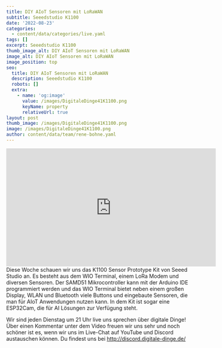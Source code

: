 ```yaml
---
title: DIY AIoT Sensoren mit LoRaWAN
subtitle: Seeedstudio K1100
date: '2022-08-23'
categories:
  - content/data/categories/live.yaml
tags: []
excerpt: Seeedstudio K1100
thumb_image_alt: DIY AIoT Sensoren mit LoRaWAN
image_alt: DIY AIoT Sensoren mit LoRaWAN
image_position: top
seo:
  title: DIY AIoT Sensoren mit LoRaWAN
  description: Seeedstudio K1100
  robots: []
  extra:
    - name: 'og:image'
      value: /images/DigitaleDinge41K1100.png
      keyName: property
      relativeUrl: true
layout: post
thumb_image: /images/DigitaleDinge41K1100.png
image: /images/DigitaleDinge41K1100.png
author: content/data/team/rene-bohne.yaml
---
```

<iframe width="560" height="315"
src="https://www.youtube.com/embed/Pp3NxWdI6jQ?modestbranding=1"
frameborder="0" allow="accelerometer; autoplay; encrypted-media;
gyroscope; picture-in-picture" allowfullscreen>\\\</iframe>
Diese Woche schauen wir uns das K1100 Sensor Prototype Kit von Seeed Studio an. Es besteht aus dem WIO Terminal, einem LoRa Modem und diversen Sensoren. Der SAMD51 Mikrocontroller kann mit der Arduino IDE programmiert werden und das WIO Terminal bietet neben einem großen Display, WLAN und Bluetooth viele Buttons und eingebaute Sensoren, die man für AIoT Anwendungen nutzen kann. In dem Kit ist sogar eine ESP32Cam, die für AI Lösungen zur Verfügung steht.

Wir sind jeden Dienstag um 21 Uhr live uns sprechen über digitale Dinge! Über einen Kommentar unter dem Video freuen wir uns sehr und noch schöner ist es, wenn wir uns im Live-Chat auf YouTube und Discord austauschen können. Du findest uns bei http://discord.digitale-dinge.de/